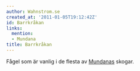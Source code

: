 ```yaml
---
author: Wahnstrom.se
created_at: '2011-01-05T19:12:42Z'
id: Barrkråkan
links:
  mention:
  - Mundana
title: Barrkråkan
---
```


Fågel som är vanlig i de flesta av [Mundanas] skogar.

  [Mundanas]: Mundana